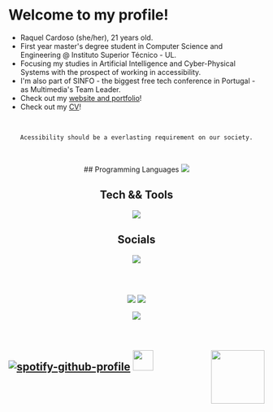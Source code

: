 # Welcome to my profile!

- Raquel Cardoso (she/her), 21 years old.
- First year master's degree student in Computer Science and Engineering @ Instituto Superior Técnico - UL.
- Focusing my studies in Artificial Intelligence and Cyber-Physical Systems with the prospect of working in accessibility.
- I'm also part of SINFO - the biggest free tech conference in Portugal - as Multimedia's Team Leader.
- Check out my [website and portfolio][website]!
- Check out my [CV][cv]!

</br>

<p align="center">
  <div align="center">

  ```console  
  Acessibility should be a everlasting requirement on our society.
  ```  
  </div>  
</p>

</br>

<p align="center">
  ## Programming Languages
  <a href="https://skillicons.dev">
    <img src="https://skillicons.dev/icons?i=py,java,cpp,c,cs,html,css,js,r,ts,md,threejs,flutter,dart&perline=7" />
  </a>
</p>

<p align="center">
  <div align="center">
    
  ## Tech && Tools
   <a href="https://skillicons.dev">
        <img src="https://skills.thijs.gg/icons?i=ps,ae,ai,premiere,figma,blender,unity,linux,bash,postgresql,git,github,gitlab,latex" />
    </a>
  </div>
</p>

<p align="center">
  <div align="center">
    
  ## Socials
   <a href="https://www.linkedin.com/in/raquelfmcardoso/">
        <img src="https://skills.thijs.gg/icons?i=linkedin" />
    </a>
  </div>
</p>

</br>
</br>

<p align="center">
  <div align="center">
  <img src="https://github-readme-stats.vercel.app/api?username=raquelfmcardoso&theme=buefy&hide_border=true&include_all_commits=false&count_private=false">
  <img src="https://github-readme-streak-stats.herokuapp.com/?user=raquelfmcardoso&theme=buefy&hide_border=true">
  </div>
</p>

<p align="center">
  <img src="[https://github-readme-stats.vercel.app/api?username=raquelfmcardoso&theme=buefy&hide_border=true&include_all_commits=false&count_private=false](https://github-readme-stats.vercel.app/api/top-langs/?username=raquelfmcardoso&theme=buefy&hide_border=true&include_all_commits=false&count_private=false&layout=compact)">
</p>
<!-- [![](https://visitcount.itsvg.in/api?id=raquelfmcardoso&icon=7&color=5)](https://visitcount.itsvg.in) -->

</br>

## [![spotify-github-profile](https://spotify-github-profile.vercel.app/api/view?uid=evxrdeen&cover_image=true&theme=natemoo-re&show_offline=false&background_color=&bar_color_cover=true)](https://spotify-github-profile.vercel.app/api/view?uid=evxrdeen&redirect=true) <img height="40" src="https://raw.githubusercontent.com/raquelfmcardoso/raquelfmcardoso/main/assets/kyubey.gif"/> <img align="right" width="105" hight="800" src="https://raw.githubusercontent.com/raquelfmcardoso/raquelfmcardoso/main/assets/yae.gif"/>

[website]: https://raquelfmcardoso.github.io/
[cv]: https://raquelfmcardoso.github.io/uploads/resume.pdf
